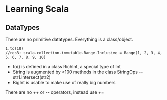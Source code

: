# Learning Scala

## DataTypes

There are no primitive datatypes. Everything is a class/object.

```
1.to(10)
//res3: scala.collection.immutable.Range.Inclusive = Range(1, 2, 3, 4, 5, 6, 7, 8, 9, 10)
```
- to() is defined in a class RichInt, a special type of Int
- String is augmented by >100 methods in the class StringOps -- str1.intersect(str2)
- BigInt is usable to make use of really big numbers

There are no ++ or -- operators, instead use +=
